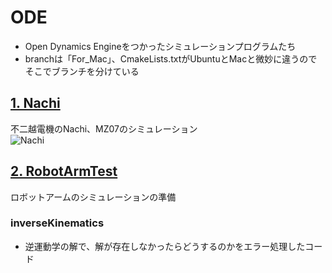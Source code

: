# ODE

* Open Dynamics Engineをつかったシミュレーションプログラムたち
* branchは「For_Mac」、CmakeLists.txtがUbuntuとMacと微妙に違うのでそこでブランチを分けている

## [1. Nachi](https://github.com/Ry0/ODE/tree/For_Mac/Nachi)
不二越電機のNachi、MZ07のシミュレーション  
![Nachi](https://dl.dropboxusercontent.com/u/23873125/Markdown/Nachi_MZ07.jpg)

## [2. RobotArmTest](https://github.com/Ry0/ODE/tree/For_Mac/RobotArmTest)
ロボットアームのシミュレーションの準備

### inverseKinematics
* 逆運動学の解で、解が存在しなかったらどうするのかをエラー処理したコード









